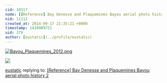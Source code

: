 ```yaml
---
cid: 10317
node: [[Reference] Bay Denesse and Plaquemines Bayou aerial photo history  2](../notes/eustatic/09-06-2014/reference-bay-denesse-and-plaquemines-bayou-aerial-photo-history-2)
nid: 11112
created_at: 2014-09-17 21:35:21 +0000
timestamp: 1410989721
uid: 379
author: [eustatic](../profile/eustatic)
---
```


[![Bayou_Plaquemines_2012.png](https://i.publiclab.org/system/images/photos/000/006/848/medium/Bayou_Plaquemines_2012.png)](https://i.publiclab.org/system/images/photos/000/006/848/original/Bayou_Plaquemines_2012.png)

<img src="https://i.publiclab.org/system/images/photos/000/006/742/medium/bayou-plaquemines.jpg">

[eustatic](../profile/eustatic) replying to: [[Reference] Bay Denesse and Plaquemines Bayou aerial photo history  2](../notes/eustatic/09-06-2014/reference-bay-denesse-and-plaquemines-bayou-aerial-photo-history-2)

